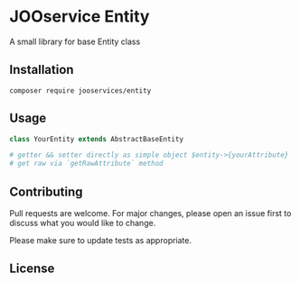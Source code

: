 # JOOservice Entity

A small library for base Entity class

## Installation

```
composer require jooservices/entity
```

## Usage

```php
class YourEntity extends AbstractBaseEntity
```

```php
# getter && setter directly as simple object $entity->{yourAttribute}
# get raw via `getRawAttribute` method
```

## Contributing

Pull requests are welcome. For major changes, please open an issue first
to discuss what you would like to change.

Please make sure to update tests as appropriate.

## License
